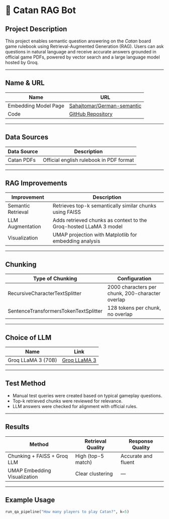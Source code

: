 # 🧩 Catan RAG Bot

## Project Description

This project enables semantic question answering on the *Catan* board game rulebook using Retrieval-Augmented Generation (RAG). Users can ask questions in natural language and receive accurate answers grounded in official game PDFs, powered by vector search and a large language model hosted by Groq.

---

## Name & URL

| Name                  | URL                                           |
|-----------------------|-----------------------------------------------|
| Embedding Model Page  | [Sahajtomar/German-semantic](https://huggingface.co/Sahajtomar/German-semantic) |
| Code                  | [GitHub Repository](https://github.com/dewiri/RAG-CATAN-BOT) |

---

## Data Sources

| Data Source | Description                        |
|-------------|------------------------------------|
| Catan PDFs  | Official english rulebook in PDF format |

---

## RAG Improvements

| Improvement        | Description                                                                 |
|--------------------|-----------------------------------------------------------------------------|
| Semantic Retrieval | Retrieves top-k semantically similar chunks using FAISS                     |
| LLM Augmentation   | Adds retrieved chunks as context to the Groq-hosted LLaMA 3 model            |
| Visualization      | UMAP projection with Matplotlib for embedding analysis                      |

---

## Chunking

| Type of Chunking                      | Configuration                                |
|--------------------------------------|----------------------------------------------|
| RecursiveCharacterTextSplitter       | 2000 characters per chunk, 200-character overlap |
| SentenceTransformersTokenTextSplitter| 128 tokens per chunk, no overlap             |

---

## Choice of LLM

| Name            | Link                                                                 |
|------------------|----------------------------------------------------------------------|
| Groq LLaMA 3 (70B)| [Groq LLaMA 3](https://groq.com/blog/llama3-now-available-on-groq/) |

---

## Test Method

- Manual test queries were created based on typical gameplay questions.
- Top-k retrieved chunks were reviewed for relevance.
- LLM answers were checked for alignment with official rules.

---

## Results

| Method                          | Retrieval Quality | Response Quality |
|----------------------------------|-------------------|------------------|
| Chunking + FAISS + Groq LLM     | High (top-5 match) | Accurate and fluent |
| UMAP Embedding Visualization    | Clear clustering   | —                |

---

## Example Usage

```python
run_qa_pipeline("How many players to play Catan?", k=5)
